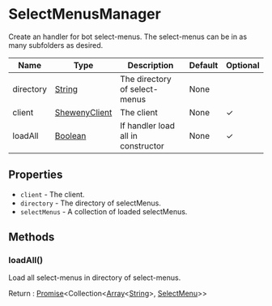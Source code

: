 # SelectMenusManager

Create an handler for bot select-menus. The select-menus can be in as many subfolders as desired.

| Name      | Type                                                                                                | Description                        | Default | Optional |
| --------- | --------------------------------------------------------------------------------------------------- | ---------------------------------- | ------- | -------- |
| directory | [String](https://developer.mozilla.org/en-US/docs/Web/JavaScript/Reference/Global_Objects/String)   | The directory of select-menus      | None    |          |
| client    | [ShewenyClient](./ShewenyClient.md)                                                                 | The client                         | None    | ✓        |
| loadAll   | [Boolean](https://developer.mozilla.org/en-US/docs/Web/JavaScript/Reference/Global_Objects/Boolean) | If handler load all in constructor | None    | ✓        |

## Properties

- `client` - The client.
- `directory` - The directory of selectMenus.
- `selectMenus` - A collection of loaded selectMenus.

## Methods

### loadAll()

Load all select-menus in directory of select-menus.

Return : [Promise](https://developer.mozilla.org/en-US/docs/Web/JavaScript/Reference/Global_Objects/Promise)\<Collection\<[Array](https://developer.mozilla.org/en-US/docs/Web/JavaScript/Reference/Global_Objects/Array)\<[String](https://developer.mozilla.org/en-US/docs/Web/JavaScript/Reference/Global_Objects/String)>, [SelectMenu](../structures/SelectMenu.md)>>
